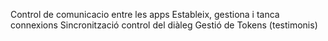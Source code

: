 Control de comunicacio entre les apps
	Estableix, gestiona i tanca connexions 
	Sincronització 
	control del diàleg
	Gestió de Tokens (testimonis)